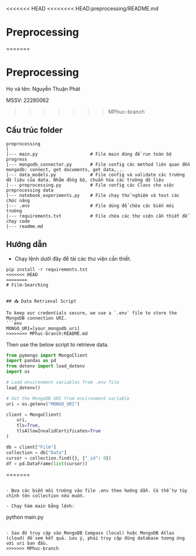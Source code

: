 <<<<<<< HEAD
<<<<<<<< HEAD:preprocessing/README.md
# Preprocessing
=======
# Preprocessing

Họ và tên: Nguyễn Thuận Phát

MSSV: 22280062

>>>>>>> MPhuc-branch
## Cấu trúc folder

```
preprocessing
|
|--- main.py                    # File main dùng để run toàn bộ progress
|--- mongodb_connector.py       # File config các method liên quan đến mongodb: connect, get documents, get data,...
|--- data_models.py             # File config và validate các trường dữ liệu của data. Nhằm đồng bộ, chuẩn hóa các trường dữ liệu
|--- preprocessing.py           # File config các Class cho việc preprocessing data
|--- notebook_experiments.py    # File chạy thử nghiệm và test các chức năng
|--- .env                       # File dùng để chứa các biến môi trường
|--- requirements.txt           # File chứa các thư viện cần thiết để chạy code   
|--- readme.md               
```
## Hướng dẫn

- Chạy lệnh dưới đây để tải các thư viện cần thiết.
```
pip install -r requirements.txt
<<<<<<< HEAD
========
# Film-Searching


## 📥 Data Retrieval Script

To keep our credentials secure, we use a `.env` file to store the MongoDB connection URI.
```env
MONGO_URI=[your_mongodb_uri]
>>>>>>>> MPhuc-branch:README.md
```

Then use the below script to retrieve data.
```python
from pymongo import MongoClient
import pandas as pd
from dotenv import load_dotenv
import os

# Load environment variables from .env file
load_dotenv()

# Get the MongoDB URI from environment variable
uri = os.getenv("MONGO_URI")

client = MongoClient(
    uri,
    tls=True,
    tlsAllowInvalidCertificates=True
)

db = client["Film"]
collection = db["Data"]
cursor = collection.find({}, {"_id": 0})
df = pd.DataFrame(list(cursor))
```
=======
```

- Đưa các biến môi trường vào file .env theo hướng dẫn. Có thể tự tùy chỉnh tên collection nếu muốn.

- Chạy hàm main bằng lệnh:
```
python main.py
```

- Sau đó truy cập vào MongoDB Compass (local) hoặc MongoDB Atlas (cloud) để xem kết quả. Lưu ý, phải truy cập đúng database tương ứng với uri ban đầu.
>>>>>>> MPhuc-branch
